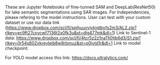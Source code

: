 These are Jupyter Notebooks of fine-tunned SAM and DeepLab(ResNet50) for lake semantic segmentations using SAR images.
For Independencies, please refering to the model instructions.
User can test with your custom dataset or use  our data link (https://www.dropbox.com/scl/fi/spjhuuvvjykjqtbyfs2m3/AL2.zip?rlkey=ec9ft27cxycwf7136t2x0fk3u&st=dlg477mk&dl=1)
Link to Sentinel-1 data: https://www.dropbox.com/scl/fi/4tcr5z2z1na11i0tjb6d3/S1.zip?rlkey=0r54s802vkreyleib8w8rbmuz&st=p0jvtd1r&dl=1
Link to model checkpoint: 


For YOLO model access this link:
https://docs.ultralytics.com/
